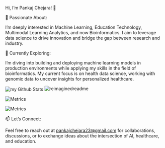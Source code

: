 Hi, I’m Pankaj Chejara! 👋

🚀 Passionate About:

I’m deeply interested in Machine Learning, Education Technology, Multimodal Learning Analytics, and now Bioinformatics. I aim to leverage data science to drive innovation and bridge the gap between research and industry.

🌱 Currently Exploring:

I’m diving into building and deploying machine learning models in production environments while applying my skills in the field of bioinformatics. My current focus is on health data science, working with genomic data to uncover insights for personalized healthcare.

<img align="center" src="https://github-readme-stats.vercel.app/api?username=pankajchejara23&include_all_commits=true&count_private=true&show_icons=true&line_height=20&title_color=2B5BBD&icon_color=1124BB&text_color=A1A1A1&bg_color=0,000000,130F40" alt="my Github Stats"/>

<img src="https://myreadme.vercel.app/api/embed/pankajchejara23?panels=userstatistics,toprepositories,toplanguages,commitgraph" alt="reimaginedreadme" />

![Metrics](https://metrics.lecoq.io/pankajchejara23?template=classic&base.header=0&gists=1&lines=1&config.timezone=America%2FToronto)

![Metrics](https://metrics.lecoq.io/pankajchejara23?template=classic&base.header=0&gists=1&lines=1&config.timezone=America%2FToronto)

📫 Let’s Connect:

Feel free to reach out at pankajchejara23@gmail.com for collaborations, discussions, or to exchange ideas about the intersection of AI, healthcare, and education.
